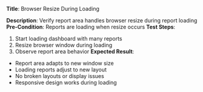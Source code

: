 **Title**: Browser Resize During Loading

**Description**: Verify report area handles browser resize during report loading
**Pre-Condition**: Reports are loading when resize occurs
**Test Steps**:
1. Start loading dashboard with many reports
2. Resize browser window during loading
3. Observe report area behavior
**Expected Result**:
- Report area adapts to new window size
- Loading reports adjust to new layout
- No broken layouts or display issues
- Responsive design works during loading